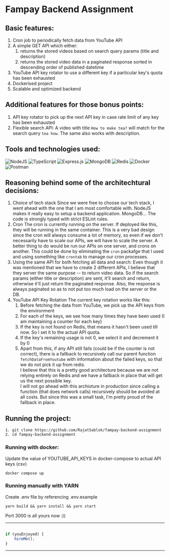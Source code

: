 # Fampay Backend Assignment

## Basic features:

1. Cron job to periodically fetch data from YouTube API
2. A simple GET API which either:
	1. returns the stored videos based on search query params (title and description)
	2. returns the stored video data in a paginated response sorted in descending order of published datetime
3. YouTube API key rotator to use a different key if a particular key's quota has been exhausted
4. Dockerised project 
5. Scalable and optimized backend 

## Additional features for those bonus points:
1. API key rotator to pick up the next API key in case rate limit of any key has been exhausted
2. Flexible search API: A video with title `How to make tea?` will match for the search query `tea how`. The same also works with description.

## Tools and technologies used: 
![NodeJS](https://img.shields.io/badge/node.js-6DA55F?style=for-the-badge&logo=node.js&logoColor=white)
![TypeScript](https://img.shields.io/badge/typescript-%23007ACC.svg?style=for-the-badge&logo=typescript&logoColor=white)
![Express.js](https://img.shields.io/badge/express.js-%23404d59.svg?style=for-the-badge&logo=express&logoColor=%2361DAFB)
![MongoDB](https://img.shields.io/badge/MongoDB-%234ea94b.svg?style=for-the-badge&logo=mongodb&logoColor=white)
![Redis](https://img.shields.io/badge/redis-%23DD0031.svg?style=for-the-badge&logo=redis&logoColor=white)
![Docker](https://img.shields.io/badge/docker-%230db7ed.svg?style=for-the-badge&logo=docker&logoColor=white)
![Postman](https://img.shields.io/badge/Postman-FF6C37?style=for-the-badge&logo=postman&logoColor=white)

## Reasoning behind some of the architechtural decisions:
1. Choice of tech stack
Since we were free to choose our tech stack, I went ahead with the one that I am most comfortable with. NodeJS makes it really easy to setup a backend application. MongoDB...
The code is strongly typed with strict ESLint rules. 
2. Cron
The cron is currently running on the server. If deployed like this, they will be running in the same container. This is a very bad design since the cron will always consume a lot of memory, so even if we don't necessarily have to scale our APIs, we will have to scale the server.
A better thing to do would be run our APIs on one server, and crons on another. This could be done by eliminating the `cron` packafge that I used and using something like `crontab` to manage our cron processes.
3. Using the same API for both fetching all data and search:
Even though it was mentioned that we have to create 2 different APIs, I believe that they server the same purpose -- to return video data. So if the search params (either title or description) are sent, it'll search and return, otherwise it'll just return the paginated response. Also, the response is always paginated so as to not put too much load on the server or the DB. 
4. YouTube API Key Rotation
The current key rotation works like this: 
	1. Before fetching the data from YouTube, we pick up the API keys from the environment 
	2. For each of the keys, we see how many times they have been used (I am maintaining a counter for each key)
	3. If the key is not found on Redis, that means it hasn't been used till now. So I set it to the actual API quota.
	4. If the key's remaining usage is not 0, we select it and decrement it by 0
	5. Apart from this, if any API still fails (could be if the counter is not correct), there is a fallback to recursively call our parent function `fetchDataFromYoutube` with information about the failed keys, so that we do not pick it up from redis.\
I believe that this is a pretty good architecture because we are not relying entirely on Redis and we have a fallback in place that will get us the next possible key.\
I will not go ahead with this archioture in production since calling a function (that does network calls) recursively should be avoided at all costs. But since this was a small task, I'm pretty proud of the fallback in place.

## Running the project:
```
1. git clone https://github.com/RajatSablok/fampay-backend-assignment
2. cd fampay-backend-assignment
```

### Running with docker:

Update the value of YOUTUBE_API_KEYS in docker-compose to actual API keys (csv) 
```
docker compose up
```

### Running manually with YARN

Create .env file by referencing .env.example
```
yarn build && yarn install && yarn start
```

Port 3000 is all yours now :))

---------
```javascript

if (youEnjoyed) {
    hireMe();
}

```
-----------

